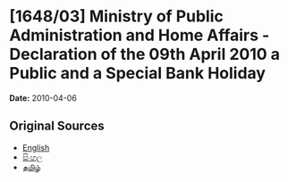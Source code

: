 # [1648/03] Ministry of Public Administration and Home Affairs - Declaration of the 09th April 2010 a Public and a Special Bank Holiday

**Date:** 2010-04-06

## Original Sources

- [English](https://documents.gov.lk/view/extra-gazettes/2010/4/1648-03_E.pdf)
- [සිංහල](https://documents.gov.lk/view/extra-gazettes/2010/4/1648-03_S.pdf)
- [தமிழ்](https://documents.gov.lk/view/extra-gazettes/2010/4/1648-03_T.pdf)
